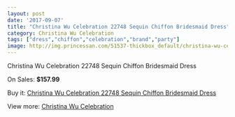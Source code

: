 ```yaml
---
layout: post
date: '2017-09-07'
title: "Christina Wu Celebration 22748 Sequin Chiffon Bridesmaid Dress"
category: Christina Wu Celebration
tags: ["dress","chiffon","celebration","brand","party"]
image: http://img.princessan.com/51537-thickbox_default/christina-wu-celebration-22748-sequin-chiffon-bridesmaid-dress.jpg
---
```

Christina Wu Celebration 22748 Sequin Chiffon Bridesmaid Dress

On Sales: **$157.99**
<a href="https://www.princessan.com/en/christina-wu-celebration/23270-christina-wu-celebration-22748-sequin-chiffon-bridesmaid-dress.html"><amp-img layout="responsive" width="600" height="600" src="//img.princessan.com/51537-thickbox_default/christina-wu-celebration-22748-sequin-chiffon-bridesmaid-dress.jpg" alt="Christina Wu Celebration 22748 Sequin Chiffon Bridesmaid Dress 0" /></a>
<a href="https://www.princessan.com/en/christina-wu-celebration/23270-christina-wu-celebration-22748-sequin-chiffon-bridesmaid-dress.html"><amp-img layout="responsive" width="600" height="600" src="//img.princessan.com/51538-thickbox_default/christina-wu-celebration-22748-sequin-chiffon-bridesmaid-dress.jpg" alt="Christina Wu Celebration 22748 Sequin Chiffon Bridesmaid Dress 1" /></a>

Buy it: [Christina Wu Celebration 22748 Sequin Chiffon Bridesmaid Dress](https://www.princessan.com/en/christina-wu-celebration/23270-christina-wu-celebration-22748-sequin-chiffon-bridesmaid-dress.html "Christina Wu Celebration 22748 Sequin Chiffon Bridesmaid Dress")

View more: [Christina Wu Celebration](https://www.princessan.com/en/200-christina-wu-celebration "Christina Wu Celebration")